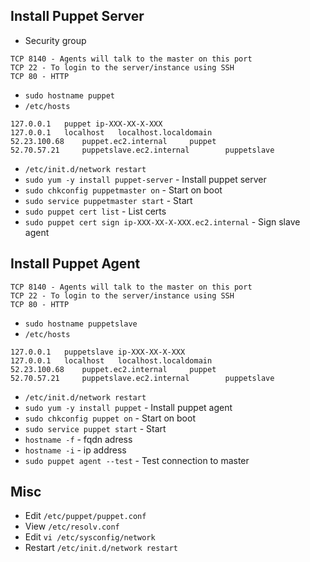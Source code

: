 

## Install Puppet Server

- Security group
```
TCP 8140 - Agents will talk to the master on this port
TCP 22 - To login to the server/instance using SSH
TCP 80 - HTTP
```
- `sudo hostname puppet`
- `/etc/hosts`
```
127.0.0.1   puppet ip-XXX-XX-X-XXX
127.0.0.1   localhost   localhost.localdomain
52.23.100.68    puppet.ec2.internal     puppet
52.70.57.21     puppetslave.ec2.internal        puppetslave
```
- `/etc/init.d/network restart`
- `sudo yum -y install puppet-server` - Install puppet server
- `sudo chkconfig puppetmaster on` - Start on boot
- `sudo service puppetmaster start` - Start
- `sudo puppet cert list` - List certs
- `sudo puppet cert sign ip-XXX-XX-X-XXX.ec2.internal` - Sign slave agent


## Install Puppet Agent

```
TCP 8140 - Agents will talk to the master on this port
TCP 22 - To login to the server/instance using SSH
TCP 80 - HTTP
```
- `sudo hostname puppetslave`
- `/etc/hosts`
```
127.0.0.1   puppetslave ip-XXX-XX-X-XXX
127.0.0.1   localhost   localhost.localdomain
52.23.100.68    puppet.ec2.internal     puppet
52.70.57.21     puppetslave.ec2.internal        puppetslave
```
- `/etc/init.d/network restart`
- `sudo yum -y install puppet` - Install puppet agent
- `sudo chkconfig puppet on` - Start on boot
- `sudo service puppet start` - Start
- `hostname -f` - fqdn adress
- `hostname -i` - ip address
- `sudo puppet agent --test` - Test connection to master

## Misc
- Edit `/etc/puppet/puppet.conf`
- View `/etc/resolv.conf`
- Edit `vi /etc/sysconfig/network`
- Restart `/etc/init.d/network restart`
